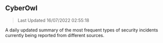 ## CyberOwl 
> Last Updated 16/07/2022 02:55:18 


A daily updated summary of the most frequent types of security incidents currently being reported from different sources.

